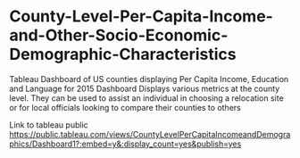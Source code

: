# County-Level-Per-Capita-Income-and-Other-Socio-Economic-Demographic-Characteristics
Tableau Dashboard of US counties displaying Per Capita Income, Education and Language for 2015
Dashboard Displays various metrics at the county level. They can be used to assist an individual in choosing a relocation site or for local officials looking to compare their counties to others

Link to tableau public
https://public.tableau.com/views/CountyLevelPerCapitaIncomeandDemographics/Dashboard1?:embed=y&:display_count=yes&publish=yes
